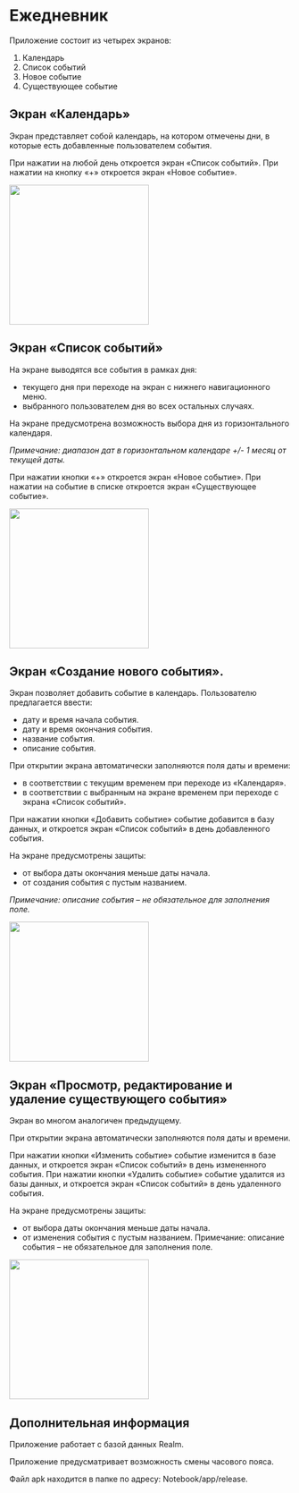 # Ежедневник
Приложение состоит из четырех экранов:
1. Календарь
2. Список событий 
3. Новое событие
4. Существующее событие

## Экран «Календарь»

Экран представляет собой календарь, на котором отмечены дни, в которые есть добавленные пользователем события.

При нажатии на любой день откроется экран «Список событий».
При нажатии на кнопку «+» откроется экран «Новое событие».

<img src="https://user-images.githubusercontent.com/90380451/140505750-1d99ebe4-1e6d-4cb5-8f75-371d7394b199.png" width="250">

## Экран «Список событий»

На экране выводятся все события в рамках дня: 
- текущего дня при переходе на экран с нижнего навигационного меню.
- выбранного пользователем дня во всех остальных случаях.

На экране предусмотрена возможность выбора дня из горизонтального календаря.

*Примечание: диапазон дат в горизонтальном календаре +/- 1 месяц от текущей даты.*

При нажатии кнопки «+» откроется экран «Новое событие».
При нажатии на событие в списке откроется экран «Существующее событие».

<img src="https://user-images.githubusercontent.com/90380451/140505787-4a7013b2-fdff-4080-8548-7845a5935468.png" width="250">

## Экран «Создание нового события».

Экран позволяет добавить событие в календарь. Пользователю предлагается ввести: 
- дату и время начала события.
- дату и время окончания события.
- название события.
- описание события.

При открытии экрана автоматически заполняются поля даты и времени:
- в соответствии с текущим временем при переходе из «Календаря».
- в соответствии с выбранным на экране временем при переходе с экрана «Список событий».

При нажатии кнопки «Добавить событие» событие добавится в базу данных, и откроется экран «Список событий» в день добавленного события.

На экране предусмотрены защиты:
- от выбора даты окончания меньше даты начала.
- от создания события с пустым названием.

*Примечание: описание события – не обязательное для заполнения поле.*

<img src="https://user-images.githubusercontent.com/90380451/140505763-6074a1d6-d350-429c-a933-ab00f5e7d407.png" width="250">

## Экран «Просмотр, редактирование и удаление существующего события»

Экран во многом аналогичен предыдущему.

При открытии экрана автоматически заполняются поля даты и времени.

При нажатии кнопки «Изменить событие» событие изменится в базе данных, и откроется экран «Список событий» в день измененного события.
При нажатии кнопки «Удалить событие» событие удалится из базы данных, и откроется экран «Список событий» в день удаленного события.

На экране предусмотрены защиты:
- от выбора даты окончания меньше даты начала.
- от изменения события с пустым названием.
Примечание: описание события – не обязательное для заполнения поле.

<img src="https://user-images.githubusercontent.com/90380451/140505774-7238dd21-829f-4f7f-9787-82748deaa9f5.png" width="250">

## Дополнительная информация

Приложение работает с базой данных Realm.

Приложение предусматривает возможность смены часового пояса.

Файл apk находится в папке по адресу: Notebook/app/release.
